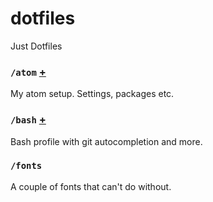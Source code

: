 # dotfiles
Just Dotfiles

### `/atom` [+](atom)
My atom setup. Settings, packages etc.


### `/bash` [+](bash)
Bash profile with git autocompletion and more.


### `/fonts`
A couple of fonts that can't do without.
